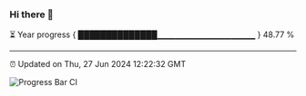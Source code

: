 ### Hi there 👋

⏳ Year progress { ██████████████▁▁▁▁▁▁▁▁▁▁▁▁▁▁▁▁ } 48.77 %

---

⏰ Updated on Thu, 27 Jun 2024 12:22:32 GMT

![Progress Bar CI](https://github.com/liununu/liununu/workflows/Progress%20Bar%20CI/badge.svg)
